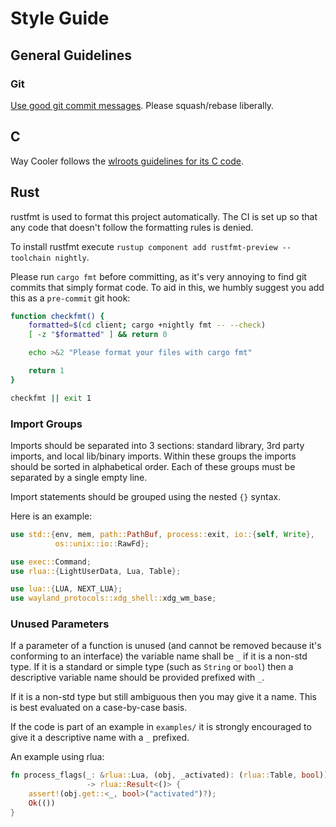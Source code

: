 # Style Guide

## General Guidelines

### Git

[Use good git commit messages](https://chris.beams.io/posts/git-commit/). Please
squash/rebase liberally.

## C

Way Cooler follows the [wlroots guidelines for its C
code](https://github.com/swaywm/wlroots/blob/master/CONTRIBUTING.md#style-reference).

## Rust

rustfmt is used to format this project automatically. The CI is set up so that
any code that doesn't follow the formatting rules is denied.

To install rustfmt execute `rustup component add rustfmt-preview --toolchain nightly`.

Please run `cargo fmt` before committing, as it's very annoying to find git
commits that simply format code. To aid in this, we humbly suggest you add this
as a `pre-commit` git hook:

```bash
function checkfmt() {
    formatted=$(cd client; cargo +nightly fmt -- --check)
    [ -z "$formatted" ] && return 0

    echo >&2 "Please format your files with cargo fmt"

    return 1
}

checkfmt || exit 1
```

### Import Groups

Imports should be separated into 3 sections: standard library, 3rd party
imports, and local lib/binary imports. Within these groups the imports should be
sorted in alphabetical order. Each of these groups must be separated by a single
empty line.

Import statements should be grouped using the nested `{}` syntax.

Here is an example:

```rust
use std::{env, mem, path::PathBuf, process::exit, io::{self, Write},
          os::unix::io::RawFd};

use exec::Command;
use rlua::{LightUserData, Lua, Table};

use lua::{LUA, NEXT_LUA};
use wayland_protocols::xdg_shell::xdg_wm_base;
```

### Unused Parameters

If a parameter of a function is unused (and cannot be removed because it's
conforming to an interface) the variable name shall be `_` if it is a non-std
type. If it is a standard or simple type (such as `String` or `bool`) then a
descriptive variable name should be provided prefixed with `_`.

If it is a non-std type but still ambiguous then you may give it a name. This is
best evaluated on a case-by-case basis.

If the code is part of an example in `examples/` it is strongly encouraged to
give it a descriptive name with a `_` prefixed.

An example using rlua:

```rust
fn process_flags(_: &rlua::Lua, (obj, _activated): (rlua::Table, bool))
                 -> rlua::Result<()> {
    assert!(obj.get::<_, bool>("activated")?);
    Ok(())
}
```
